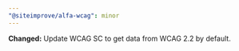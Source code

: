```yaml
---
"@siteimprove/alfa-wcag": minor
---
```


**Changed:** Update WCAG SC to get data from WCAG 2.2 by default.
